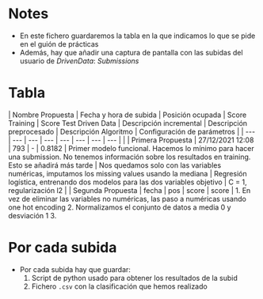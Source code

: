 # Notes

- En este fichero guardaremos la tabla en la que indicamos lo que se pide en el guión de prácticas
- Además, hay que añadir una captura de pantalla con las subidas del usuario de *DrivenData*: *Submissions*

# Tabla

| Nombre Propuesta  | Fecha y hora de subida | Posición ocupada | Score Training | Score Test Driven Data | Descripción incremental                                                                                                                                      | Descripción preprocesado                                                                      | Descripción Algoritmo                                                       | Configuración de parámetros |
| ---               | ---                    | ---              | ---            | ---                    | ---                                                                                                                                                          | ---                                                                                           | ---                                                                         |                             |
| Primera Propuesta | 27/12/2021 12:08       | 793              | -              | 0.8182                 | Primer modelo funcional. Hacemos lo mínimo para hacer una submission. No tenemos información sobre los resultados en training. Esto se añadirá más tarde | Nos quedamos solo con las variables numéricas, imputamos los missing values usando la mediana | Regresión logística, entrenando dos modelos para las dos variables objetivo | C = 1, regularización l2    |
| Segunda Propuesta | fecha                  | pos              | score          | score                  | 1. En vez de eliminar las variables no numéricas, las paso a numéricas usando one hot encoding 2. Normalizamos el conjunto de datos a media 0 y desviación 1 3.

# Por cada subida

- Por cada subida hay que guardar:
    1. Script de python usado para obtener los resultados de la subid
    2. Fichero `.csv` con la clasificación que hemos realizado
